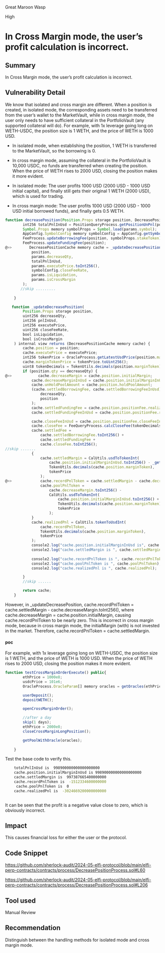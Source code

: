 Great Maroon Wasp

High

# In Cross Margin mode, the user’s profit calculation is incorrect.


## Summary
In Cross Margin mode, the user’s profit calculation is incorrect.
## Vulnerability Detail
We know that isolated and cross margin are different. When a position is created, in isolated mode, the corresponding assets need to be transferred from the user’s wallet to the MarketVault, while in cross margin mode, the user only needs to have sufficient collateral in the PortfolioVault (any supported collateral will do).
For example, with 1x leverage going long on WETH-USDC, the position size is 1 WETH, and the price of WETH is 1000 USD.
- In isolated mode, when establishing the position, 1 WETH is transferred to the MarketVault, so the borrowing is 0.
- In cross margin mode, assuming the collateral in the PortfolioVault is 10,000 USDC, no funds are transferred when creating the position. 
When the price of WETH rises to 2000 USD, closing the position makes it more evident.

- In isolated mode: The user profits 1000 USD (2000 USD - 1000 USD initial capital), and finally still gets their original 1 WETH (2000 USD), which is used for trading.

- In cross margin mode: The user profits 1000 USD (2000 USD - 1000 USD initial borrowed funds), and finally gets 0.5 WETH.

```javascript
function decreasePosition(Position.Props storage position, DecreasePositionParams calldata params) external {
        int256 totalPnlInUsd = PositionQueryProcess.getPositionUnPnl(position, params.executePrice.toInt256(), false);
        Symbol.Props memory symbolProps = Symbol.load(params.symbol);
        AppConfig.SymbolConfig memory symbolConfig = AppConfig.getSymbolConfig(params.symbol);
        FeeProcess.updateBorrowingFee(position, symbolProps.stakeToken);
        FeeProcess.updateFundingFee(position);
@>>        DecreasePositionCache memory cache = _updateDecreasePosition(
            position,
            params.decreaseQty,
            totalPnlInUsd,
            params.executePrice.toInt256(),
            symbolConfig.closeFeeRate,
            params.isLiquidation,
            params.isCrossMargin
        );
       //skip .........
       
    }
```

```javascript
   function _updateDecreasePosition(
        Position.Props storage position,
        uint256 decreaseQty,
        int256 pnlInUsd,
        int256 executePrice,
        uint256 closeFeeRate,
        bool isLiquidation,
        bool isCrossMargin
    ) internal view returns (DecreasePositionCache memory cache) {
        cache.position = position;
        cache.executePrice = executePrice;
        int256 tokenPrice = OracleProcess.getLatestUsdPrice(position.marginToken, false);
        cache.marginTokenPrice = tokenPrice.toUint256();
        uint8 tokenDecimals = TokenUtils.decimals(position.marginToken);
        if (position.qty == decreaseQty) {
@>>            cache.decreaseMargin = cache.position.initialMargin;
            cache.decreaseMarginInUsd = cache.position.initialMarginInUsd;
            cache.unHoldPoolAmount = cache.position.holdPoolAmount;
            (cache.settledBorrowingFee, cache.settledBorrowingFeeInUsd) = FeeQueryProcess.calcBorrowingFee(
                decreaseQty,
                position
            );
            cache.settledFundingFee = cache.position.positionFee.realizedFundingFee;
            cache.settledFundingFeeInUsd = cache.position.positionFee.realizedFundingFeeInUsd;

            cache.closeFeeInUsd = cache.position.positionFee.closeFeeInUsd;
            cache.closeFee = FeeQueryProcess.calcCloseFee(tokenDecimals, cache.closeFeeInUsd, tokenPrice.toUint256());
            cache.settledFee =
                cache.settledBorrowingFee.toInt256() +
                cache.settledFundingFee +
                cache.closeFee.toInt256();
//skip .......
            {
                cache.settledMargin = CalUtils.usdToTokenInt(
                    cache.position.initialMarginInUsd.toInt256() - _getPosFee(cache) + pnlInUsd,
                    TokenUtils.decimals(cache.position.marginToken),
                    tokenPrice
                );
@>>             cache.recordPnlToken = cache.settledMargin - cache.decreaseMargin.toInt256();
                cache.poolPnlToken =
                    cache.decreaseMargin.toInt256() -
                    CalUtils.usdToTokenInt(
                        cache.position.initialMarginInUsd.toInt256() + pnlInUsd,
                        TokenUtils.decimals(cache.position.marginToken),
                        tokenPrice
                    );
            }
            cache.realizedPnl = CalUtils.tokenToUsdInt(
                cache.recordPnlToken,
                TokenUtils.decimals(cache.position.marginToken),
                tokenPrice
            );
            console2.log("cache.position.initialMarginInUsd is", cache.position.initialMarginInUsd);
            console2.log("cache.settledMargin is ", cache.settledMargin);
            
            console2.log("cache.recordPnlToken is ", cache.recordPnlToken);
            console2.log("cache.poolPnlToken is ", cache.poolPnlToken);
            console2.log("cache.realizedPnl is ", cache.realizedPnl);

        } 
        //skip ......    

        return cache;
    }

```
However, in _updateDecreasePosition, cache.recordPnlToken = cache.settledMargin - cache.decreaseMargin.toInt256(), where cache.decreaseMargin = cache.position.initialMargin, causing cache.recordPnlToken to be nearly zero. 
This is incorrect in cross margin mode, because in cross margin mode, the initialMargin (with) is not invested in the market. Therefore, cache.recordPnlToken = cache.settledMargin.
#### poc
For example, with 1x leverage going long on WETH-USDC, the position size is 1 WETH, and the price of WETH is 1000 USD.
When the price of WETH rises to 2000 USD, closing the position makes it more evident.

```javascript
function testCrossMarginOrderExecute() public{
        ethPrice = 1000e8;
        usdcPrice = 101e6;
        OracleProcess.OracleParam[] memory oracles = getOracles(ethPrice, usdcPrice);

        userDeposit();
        depositWETH();

        openCrossMarginOrder();

        //after a day
        skip(1 days);
        ethPrice = 2000e8;
        closeCrossMarginLongPosition();

        getPoolWithOracle(oracles);
    
    }
```
Test the base code to verify this.
```bash
    totalPnlInUsd is  998900000000000000000
    cache.position.initialMarginInUsd is 998900000000000000000
    cache.settledMargin is  997387665400000000
    cache.recordPnlToken is  -1512334600000000
     cache.poolPnlToken is  0
    cache.realizedPnl is  -3024669200000000000
  
```
It can be seen that the profit is a negative value close to zero, which is obviously incorrect.
## Impact
This causes financial loss for either the user or the protocol.
## Code Snippet
https://github.com/sherlock-audit/2024-05-elfi-protocol/blob/main/elfi-perp-contracts/contracts/process/DecreasePositionProcess.sol#L60

https://github.com/sherlock-audit/2024-05-elfi-protocol/blob/main/elfi-perp-contracts/contracts/process/DecreasePositionProcess.sol#L206
## Tool used

Manual Review

## Recommendation
Distinguish between the handling methods for isolated mode and cross margin mode.
